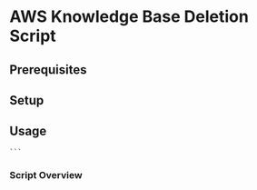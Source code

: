 # AWS Knowledge Base Deletion Script

<!-- This script deletes all AWS knowledge bases in Amazon Bedrock where the status is `Failed`. It uses the Boto3 library to interact with AWS and the `python-dotenv` library to manage environment variables from a `.env` file. -->

## Prerequisites

<!-- 1. **Python**: Make sure you have Python installed on your machine. This script is compatible with Python 3.x.
2. **Boto3**: The AWS SDK for Python. Install it using pip if you don't already have it:
    ```bash
    pip install boto3
    ```
3. **python-dotenv**: A library to load environment variables from a `.env` file. Install it using pip:
    ```bash
    pip install python-dotenv
    ``` -->

## Setup
<!-- 
1. **Clone the Repository**: Clone this repository to your local machine.

2. **Create a `.env` file**: In the root directory of your project, create a file named `.env` and add your AWS credentials and region:
    ```plaintext
    AWS_ACCESS_KEY_ID=your_access_key_id
    AWS_SECRET_ACCESS_KEY=your_secret_access_key
    AWS_DEFAULT_REGION=your_default_region
    ```

3. **Update the `.env` File**: Replace `your_access_key_id`, `your_secret_access_key`, and `your_default_region` with your actual AWS credentials and the default region for your resources. -->

## Usage
<!-- 
1. **Run the Script**: Execute the script to delete the knowledge bases with a `Failed` status:
    ```bash
    python your_script_name.py -->
    ```

### Script Overview
<!-- 
- **Environment Variables**: The script loads AWS credentials and region information from the `.env` file.
- **Boto3 Client Initialization**: Initializes the Boto3 Bedrock client using the loaded environment variables.
- **Function Definitions**:
    - `delete_knowledge_base(kb_id)`: Deletes the specified knowledge base.
    - `list_knowledge_bases()`: Lists all knowledge bases.
    - `delete_failed_knowledge_bases()`: Deletes all knowledge bases with a status of `Failed`. -->
